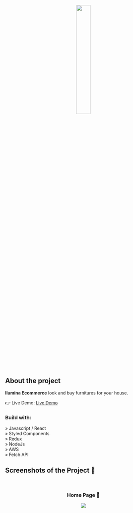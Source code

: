<div align='center'><img style="width:30%" src='https://github.com/Arthur-Cyberpunk/ilumina_ecommerce/assets/72763456/44f105c9-0a78-405f-9da9-3b569c17c629'/></div>

<h2>About the project</h2>

  <p><b>Ilumina Ecommerce</b> look and buy furnitures for your house.</p>

👉 Live Demo: <a href='https://ilumina-ecommerce.vercel.app/'>Live Demo</a>

<h3>Build with:</h3>

» Javascript / React <br>
» Styled Components <br>
» Redux <br>
» NodeJs <br>
» AWS <br>
» Fetch API

<h2>Screenshots of the Project 📸</h2>
<br>
<h3 align='center'>Home Page 🏡</h3>

<div align='center'>
<img src='https://github.com/Arthur-Cyberpunk/ilumina_ecommerce/assets/72763456/e8d2d4e6-5845-49ec-815d-cf25493c306d'/>

</div>
